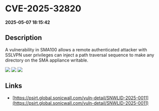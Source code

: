 # CVE-2025-32820

**2025-05-07 18:15:42**

## Description
A vulnerability in SMA100 allows a remote authenticated attacker with SSLVPN user privileges can inject a path traversal sequence to make any directory on the SMA appliance writable.

![](https://img.shields.io/static/v1?label=Score&message=8.3&color=red)
![](https://img.shields.io/static/v1?label=Severity&message=HIGH&color=red)
![](https://img.shields.io/static/v1?label=CWE&message=Traversal&color=green)

## Links
- [https://psirt.global.sonicwall.com/vuln-detail/SNWLID-2025-0011](https://psirt.global.sonicwall.com/vuln-detail/SNWLID-2025-0011)
